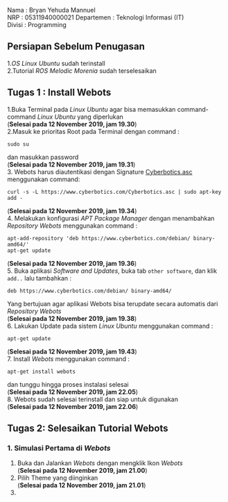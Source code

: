 Nama : Bryan Yehuda Mannuel       
NRP : 05311940000021
Departemen : Teknologi Informasi (IT)       
Divisi : Programming

## Persiapan Sebelum Penugasan

1._OS Linux Ubuntu_ sudah terinstall                           
2.Tutorial _ROS Melodic Morenia_ sudah terselesaikan

 ## Tugas 1 : Install Webots     
 
1.Buka Terminal pada _Linux Ubuntu_ agar bisa memasukkan command-command _Linux Ubuntu_ yang diperlukan        
(**Selesai pada 12 November 2019, jam 19.30**)       
2.Masuk ke prioritas Root pada Terminal dengan command :
```
sudo su
```
dan masukkan password               
(**Selesai pada 12 November 2019, jam 19.31**)   
 3. Webots harus diautentikasi dengan Signature [Cyberbotics.asc](https://www.cyberbotics.com/Cyberbotics.asc) menggunakan command:
```
curl -s -L https://www.cyberbotics.com/Cyberbotics.asc | sudo apt-key add -
```
(**Selesai pada 12 November 2019, jam 19.34**)          
4. Melakukan konfigurasi _APT Package Manager_ dengan menambahkan _Repository Webots_ menggunakan command :
```
apt-add-repository 'deb https://www.cyberbotics.com/debian/ binary-amd64/'
apt-get update
```
(**Selesai pada 12 November 2019, jam 19.36**)        
5. Buka aplikasi _Software and Updates_, buka tab `other software`, dan klik `add..` lalu tambahkan : 
```
deb https://www.cyberbotics.com/debian/ binary-amd64/
```
Yang bertujuan agar aplikasi Webots bisa terupdate secara automatis dari _Repository Webots_               
(**Selesai pada 12 November 2019, jam 19.38**)        
6. Lakukan Update pada sistem _Linux Ubuntu_ menggunakan command :
```
apt-get update
```
(**Selesai pada 12 November 2019, jam 19.43**)  
7. Install _Webots_ menggunakan command :
```
apt-get install webots
```
dan tunggu hingga proses instalasi selesai                    
(**Selesai pada 12 November 2019, jam 22.05**)  
8. Webots sudah selesai terinstall dan siap untuk digunakan           
(**Selesai pada 12 November 2019, jam 22.06**)         


## Tugas 2: Selesaikan Tutorial Webots

### 1. Simulasi Pertama di _Webots_

1. Buka dan Jalankan _Webots_ dengan mengklik Ikon _Webots_  
(**Selesai pada 12 November 2019, jam 21.00**)  
2. Pilih Theme yang diinginkan  
(**Selesai pada 12 November 2019, jam 21.01**)  
3. 
